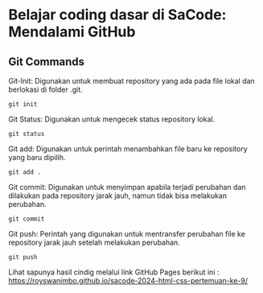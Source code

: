 # Belajar coding dasar di SaCode: Mendalami GitHub 

## Git Commands

Git-Init: Digunakan untuk membuat repository yang ada pada file lokal dan berlokasi di folder .git. 
```
git init
```
Git Status: Digunakan untuk mengecek status repository lokal. 
```
git status
```
Git add: Digunakan untuk perintah menambahkan file baru ke repository yang baru dipilih.
```
git add .
```
Git commit: Digunakan untuk menyimpan apabila terjadi perubahan dan dilakukan pada repository jarak jauh, namun tidak bisa melakukan perubahan. 
```
git commit
```

Git push: Perintah yang digunakan untuk mentransfer perubahan file ke repository jarak jauh setelah melakukan perubahan. 
```
git push
```
Lihat sapunya hasil cindig melalui link GitHub Pages berikut ini :
https://royswanimbo.github.io/sacode-2024-html-css-pertemuan-ke-9/ 
